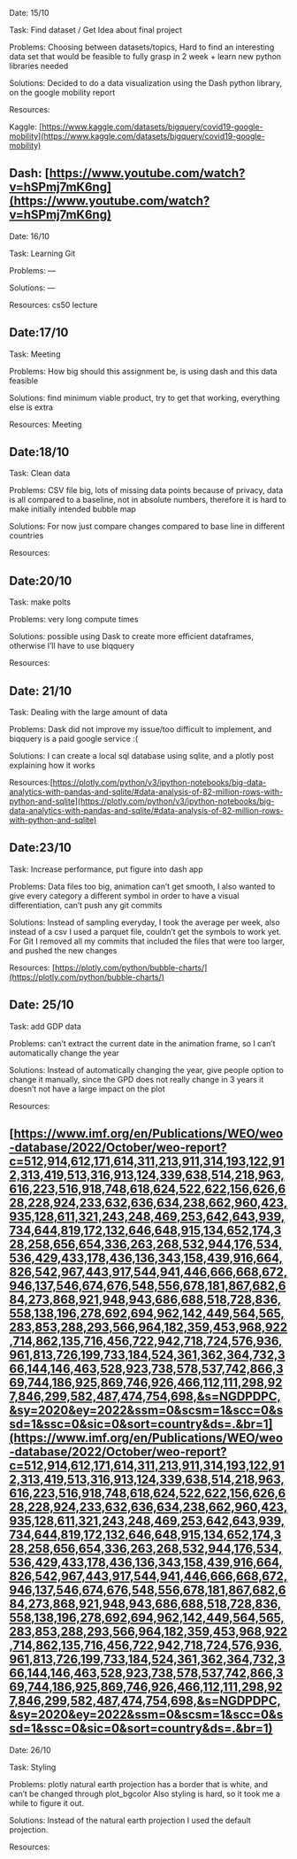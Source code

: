 Date: 15/10

Task: Find dataset / Get Idea about final project 

Problems: Choosing between datasets/topics, Hard to find an interesting data set that would be feasible to fully grasp in 2 week + learn new python libraries needed

Solutions: Decided to do a data visualization using the Dash python library, on the google mobility report

Resources: 

Kaggle: [https://www.kaggle.com/datasets/bigquery/covid19-google-mobility](https://www.kaggle.com/datasets/bigquery/covid19-google-mobility)

Dash:   [https://www.youtube.com/watch?v=hSPmj7mK6ng](https://www.youtube.com/watch?v=hSPmj7mK6ng)
------
Date: 16/10

Task: Learning Git

Problems: —

Solutions: — 

Resources: cs50 lecture

Date:17/10
------
Task: Meeting 

Problems: How big should this assignment be, is using dash and this data feasible 

Solutions: find minimum viable product, try to get that working, everything else is extra

Resources: Meeting

Date:18/10
------
Task: Clean data

Problems: CSV file big, lots of missing data points because of privacy, data is all compared to a baseline, not in absolute numbers, therefore it is hard to make initially intended bubble map

Solutions: For now just compare changes compared to base line in different countries

Resources:

Date:20/10
------
Task: make polts

Problems: very long compute times

Solutions: possible using Dask to create more efficient dataframes, otherwise I’ll have to use biqquery

Resources:

Date: 21/10
------
Task: Dealing with the large amount of data

Problems: Dask did not improve my issue/too difficult to implement, and biqquery is a paid google service :(

Solutions: I can create a local sql database using sqlite, and a plotly post explaining how it works

Resources:[https://plotly.com/python/v3/ipython-notebooks/big-data-analytics-with-pandas-and-sqlite/#data-analysis-of-82-million-rows-with-python-and-sqlite](https://plotly.com/python/v3/ipython-notebooks/big-data-analytics-with-pandas-and-sqlite/#data-analysis-of-82-million-rows-with-python-and-sqlite)

Date:23/10
------
Task: Increase performance, put figure into dash app

Problems: Data files too big, animation can’t get smooth, I also wanted to give every category a different symbol in order to have a visual differentiation, can’t push any git commits 

Solutions: Instead of sampling everyday, I took the average per week, also instead of a csv I used a parquet file, couldn’t get the symbols to work yet. For Git I removed all my commits that included the files that were too larger, and pushed the new changes

Resources: [https://plotly.com/python/bubble-charts/](https://plotly.com/python/bubble-charts/)

Date: 25/10
------
Task: add GDP data

Problems: can’t extract the current date in the animation frame, so I can’t automatically change the year

Solutions: Instead of automatically changing the year, give people option to change it manually, since the GPD does not really change in 3 years it doesn’t not have a large impact on the plot

Resources:

[https://www.imf.org/en/Publications/WEO/weo-database/2022/October/weo-report?c=512,914,612,171,614,311,213,911,314,193,122,912,313,419,513,316,913,124,339,638,514,218,963,616,223,516,918,748,618,624,522,622,156,626,628,228,924,233,632,636,634,238,662,960,423,935,128,611,321,243,248,469,253,642,643,939,734,644,819,172,132,646,648,915,134,652,174,328,258,656,654,336,263,268,532,944,176,534,536,429,433,178,436,136,343,158,439,916,664,826,542,967,443,917,544,941,446,666,668,672,946,137,546,674,676,548,556,678,181,867,682,684,273,868,921,948,943,686,688,518,728,836,558,138,196,278,692,694,962,142,449,564,565,283,853,288,293,566,964,182,359,453,968,922,714,862,135,716,456,722,942,718,724,576,936,961,813,726,199,733,184,524,361,362,364,732,366,144,146,463,528,923,738,578,537,742,866,369,744,186,925,869,746,926,466,112,111,298,927,846,299,582,487,474,754,698,&s=NGDPDPC,&sy=2020&ey=2022&ssm=0&scsm=1&scc=0&ssd=1&ssc=0&sic=0&sort=country&ds=.&br=1](https://www.imf.org/en/Publications/WEO/weo-database/2022/October/weo-report?c=512,914,612,171,614,311,213,911,314,193,122,912,313,419,513,316,913,124,339,638,514,218,963,616,223,516,918,748,618,624,522,622,156,626,628,228,924,233,632,636,634,238,662,960,423,935,128,611,321,243,248,469,253,642,643,939,734,644,819,172,132,646,648,915,134,652,174,328,258,656,654,336,263,268,532,944,176,534,536,429,433,178,436,136,343,158,439,916,664,826,542,967,443,917,544,941,446,666,668,672,946,137,546,674,676,548,556,678,181,867,682,684,273,868,921,948,943,686,688,518,728,836,558,138,196,278,692,694,962,142,449,564,565,283,853,288,293,566,964,182,359,453,968,922,714,862,135,716,456,722,942,718,724,576,936,961,813,726,199,733,184,524,361,362,364,732,366,144,146,463,528,923,738,578,537,742,866,369,744,186,925,869,746,926,466,112,111,298,927,846,299,582,487,474,754,698,&s=NGDPDPC,&sy=2020&ey=2022&ssm=0&scsm=1&scc=0&ssd=1&ssc=0&sic=0&sort=country&ds=.&br=1)
------
Date: 26/10

Task: Styling

Problems: plotly natural earth projection has a border that is white, and can’t be changed through plot_bgcolor Also styling is hard, so it took me a while to figure it out.

Solutions: Instead of the natural earth projection I used the default projection.

Resources:
